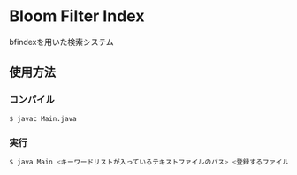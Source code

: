 # Bloom Filter Index

bfindexを用いた検索システム

## 使用方法
### コンパイル
```bash
$ javac Main.java
```

### 実行
```bash 
$ java Main <キーワードリストが入っているテキストファイルのパス> <登録するファイルを含むディレクトリのパス> 
```



